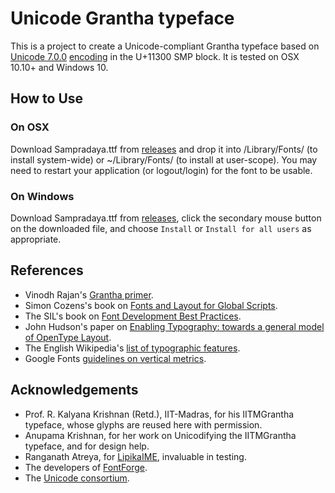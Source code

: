 # Unicode Grantha typeface

This is a project to create a Unicode-compliant Grantha typeface based on [Unicode 7.0.0](https://www.unicode.org/versions/Unicode7.0.0/) [encoding](http://std.dkuug.dk/JTC1/SC2/WG2/docs/n4135.pdf) in the U+11300 SMP block. It is tested on OSX 10.10+ and Windows 10.

## How to Use

### On OSX

Download Sampradaya.ttf from [releases](https://github.com/deepestblue/sampradaya/releases/) and drop it into /Library/Fonts/ (to install system-wide) or ~/Library/Fonts/ (to install at user-scope). You may need to restart your application (or logout/login) for the font to be usable.

### On Windows

Download Sampradaya.ttf from [releases](https://github.com/deepestblue/sampradaya/releases/), click the secondary mouse button on the downloaded file, and choose `Install` or `Install for all users` as appropriate.

## References

* Vinodh Rajan's [Grantha primer](http://www.virtualvinodh.com/grantha-lipitva).
* Simon Cozens's book on [Fonts and Layout for Global Scripts](https://simoncozens.github.io/fonts-and-layout/).
* The SIL's book on [Font Development Best Practices](https://silnrsi.github.io/FDBP/en-US/OpenType.html).
* John Hudson's paper on [Enabling Typography: towards a general model of OpenType Layout](http://tiro.com/John/Enabling_Typography_(OTL).pdf).
* The English Wikipedia's [list of typographic features](https://en.wikipedia.org/wiki/List_of_typographic_features).
* Google Fonts [guidelines on vertical metrics](https://github.com/googlefonts/gf-docs/blob/master/VerticalMetrics/README.md).

## Acknowledgements

* Prof. R. Kalyana Krishnan (Retd.), IIT-Madras, for his IITMGrantha typeface, whose glyphs are reused here with permission.
* Anupama Krishnan, for her work on Unicodifying the IITMGrantha typeface, and for design help.
* Ranganath Atreya, for [LipikaIME](https://github.com/ratreya/Lipika_IME), invaluable in testing.
* The developers of [FontForge](http://fontforge.github.io/).
* The [Unicode consortium](http://unicode.org).
